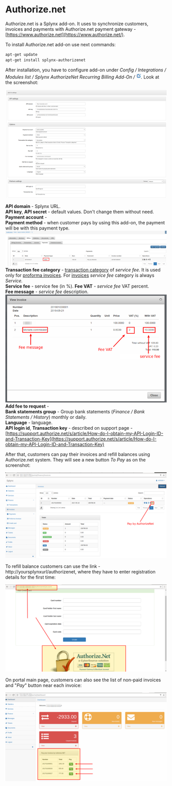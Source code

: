 
Authorize.net
=============

Authorize.net is a Splynx add-on. It uses to synchronize customers, invoices and payments with Authorize.net payment gateway - [https://www.authorize.net](https://www.authorize.net/).

To install Authorize.net add-on use next commands:

```bash
apt-get update
apt-get install splynx-authorizenet
```

After installation, you have to configure add-on under _Config / Integrations / Modules list / Splynx AuthorizeNet Recurring Billing Add-On / ![edit](image2018-8-22_11-18-23.png)._ Look at the screenshot:

![image2018-8-22_11-15-13.png](image2018-8-22_11-15-13.png)

**API domain** - Splynx URL.  
**API key**, **API secret** - default values. Don't change them without need.
**Payment account** -  
**Payment method** - when customer pays by using this add-on, the payment will be with this payment type.  
![image2018-8-21_10-54-36.png](image2018-8-21_10-54-36.png)
**Transaction fee category** - [transaction category](https://doc.splynx.com/display/SPL/Transaction+categories) of _service fee_. It is used only for [proforma invoices](https://doc.splynx.com/display/SPL/Proforma+invoices). For [invoices](https://doc.splynx.com/display/SPL/Invoices) _service fee_ category is always _Service._  
**Service fee** - service fee (in %).
**Fee VAT** - _service fee_ VAT percent.  
**Fee message** - _service fee_ description.  
![image2018-8-22_11-26-53.png](image2018-8-22_11-26-53.png)
**Add fee to request** -  
**Bank statements group** - Group bank statements (_Finance / Bank Statements / History_) monthly or daily.  
**Language** - language.  
**API login id**, **Transaction key** - described on support page - [https://support.authorize.net/s/article/How-do-I-obtain-my-API-Login-ID-and-Transaction-Key](https://support.authorize.net/s/article/How-do-I-obtain-my-API-Login-ID-and-Transaction-Key)

After that, customers can pay their invoices and refill balances using Authorize.net system. They will see a new button _To Pay_ as on the screenshot:

![Selection_008.png](Selection_008.png)

To refill balance customers can use the link - http://yoursplynxurl/authorizenet, where they have to enter registration details for the first time:

![Selection_006.png](Selection_006.png)

On portal main page, customers can also see the list of non-paid invoices and "_Pay_" button near each invoice:

![Selection_001.png](Selection_001.png)
